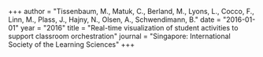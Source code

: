 +++
author = "Tissenbaum, M., Matuk, C., Berland, M., Lyons, L., Cocco, F., Linn, M., Plass, J., Hajny, N., Olsen, A., Schwendimann, B."
date = "2016-01-01"
year = "2016"
title = "Real-time visualization of student activities to support classroom orchestration"
journal = "Singapore: International Society of the Learning Sciences"
+++